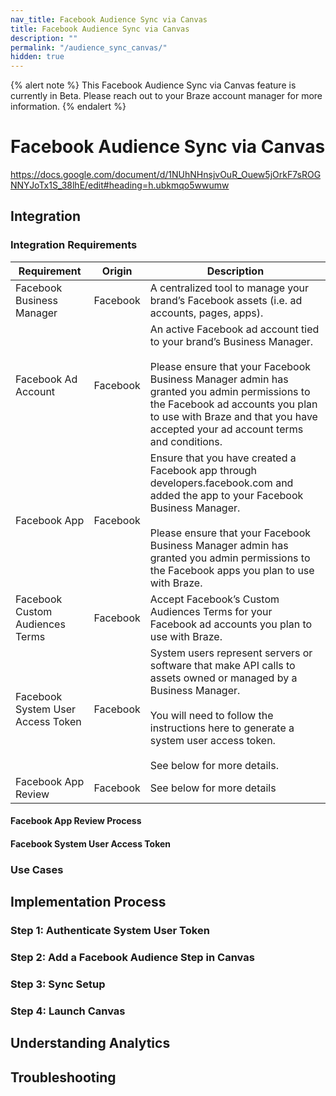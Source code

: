 ```yaml
---
nav_title: Facebook Audience Sync via Canvas
title: Facebook Audience Sync via Canvas
description: ""
permalink: "/audience_sync_canvas/"
hidden: true
---
```

{% alert note %}
This Facebook Audience Sync via Canvas feature is currently in Beta. Please reach out to your Braze account manager for more information.
{% endalert %}

# Facebook Audience Sync via Canvas

https://docs.google.com/document/d/1NUhNHnsjvOuR_Ouew5jOrkF7sROGNNYJoTx1S_38lhE/edit#heading=h.ubkmqo5wwumw

## Integration

### Integration Requirements

| Requirement | Origin | Description |
| ----------- | ------ | ----------- |
| Facebook Business Manager | Facebook | A centralized tool to manage your brand’s Facebook assets (i.e. ad accounts, pages, apps). |
| Facebook Ad Account | Facebook | An active Facebook ad account tied to your brand’s Business Manager.<br><br>Please ensure that your Facebook Business Manager admin has granted you admin permissions to the Facebook ad accounts you plan to use with Braze and that you have accepted your ad account terms and conditions. |
| Facebook App | Facebook | Ensure that you have created a Facebook app through developers.facebook.com and added the app to your Facebook Business Manager. <br><br>Please ensure that your Facebook Business Manager admin has granted you admin permissions to the Facebook apps you plan to use with Braze. |
| Facebook Custom Audiences Terms | Facebook | Accept Facebook’s Custom Audiences Terms for your Facebook ad accounts you plan to use with Braze. |
| Facebook System User Access Token | Facebook | System users represent servers or software that make API calls to assets owned or managed by a Business Manager. <br><br>You will need to follow the instructions here to generate a system user access token.<br><br>See below for more details. |
| Facebook App Review | Facebook | See below for more details |

#### Facebook App Review Process
#### Facebook System User Access Token

### Use Cases

## Implementation Process
### Step 1: Authenticate System User Token
### Step 2: Add a Facebook Audience Step in Canvas
### Step 3: Sync Setup
### Step 4: Launch Canvas

## Understanding Analytics

## Troubleshooting


